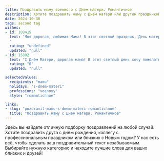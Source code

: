 ```yaml
---
title: Поздравить маму военного с Днем матери. Романтичное
description: Хотите поздравить маму с Днем матери или другим праздником? Наш ИИ создаст незабываемое поздравление, а вы обязательно выделитесь среди других.  
date: 2024-10-30
tags: second tag
wishes:
- id: 108419
  text: "Моя дорогая, любимая Мама! В этот светлый праздник, День матери, я хочу сказать тебе, как сильно я тебя люблю.  Ты – моя крепость, мой тыл, моя самая верная и надежная защита, даже сильнее, чем любая военная база. Твоя любовь – это та непоколебимая стена, за которой я всегда чувствую себя в безопасности и уверенности.  Пусть твоя жизнь будет наполнена такой же бесконечной и нежной любовью, какую ты даришь мне. С праздником, Мама!  Ты – моя героиня, моя любовь, моя жизнь.
  "
  rating: "undefined"
  updated: "null"
- id: 15802
  text: "С Днём Матери, дорогая мама! В этот светлый день хочу пожелать тебе мирного неба над головой и спокойной жизни. Ты всегда была для меня примером стойкости и любви, как истинный военный, готовый защищать свою семью и Родину. Пусть каждый день приносит тебе радость и улыбки, а наши встречи будут наполнены теплом и заботой. Ты – моя самое большая поддержка и нежная опора. Люблю тебя!"
  rating: "0"
  updated: "null"

selectedValues:
  recipients: "mamu"
  holidays: "s-dnem-materi"
  professions: "voennyy"
  style: "romantichnoe"

links:
- slug: "pozdravit-mamu-s-dnem-materi-romantichnoe"
  title: "Поздравить маму с Днем матери. Романтичное"
---
```


Здесь вы найдете отличную подборку поздравлений на любой случай. 
Хотите поздравить друга с днём рождения, коллегу с профессиональным праздником или близких с Новым годом? У нас есть всё, чтобы сделать ваш поздравительный текст незабываемым. Выбирайте нужную категорию и находите лучшие слова для ваших близких и друзей!
